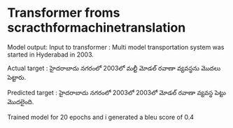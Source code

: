 # Transformer froms scracthformachinetranslation

Model output:
Input to transformer : Multi model transportation system was started in Hyderabad in 2003.

 Actual target : హైదరాబాదు నగరంలో 2003లో మల్టీ మోడల్ రవాణా వ్యవస్థను మొదలు పెట్టారు.

Predicted target : హైదరాబాదు నగరంలో 2003లో 2003లో మోడల్ రవాణా వ్యవస్థ పెట్టు మొదలైంది.


Trained model for 20 epochs and i generated a bleu score of 0.4
